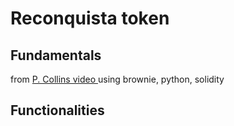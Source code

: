 # Reconquista token

## Fundamentals 
from [P. Collins video ](https://www.youtube.com/watch?v=8rpir_ZSK1g&t=743s) using brownie, python, solidity


## Functionalities